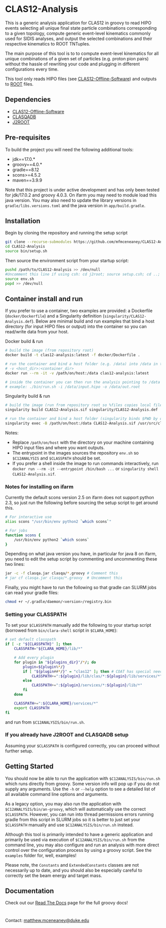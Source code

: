 # CLAS12-Analysis
This is a generic analysis application for CLAS12 in groovy to read HIPO events selecting all unique final state particle combinations corresponding to a given topology,
compute generic event-level kinematics commonly used for SIDIS analyses, and output the selected combinations and their respective kinematics to ROOT TNTuples.

The main purpose of this tool is to to compute event-level kinematics for all unique combinations of a 
given set of particles (e.g. proton pion pairs) without the hassle of rewriting your code and plugging in different configurations every time.

This tool only reads HIPO files (see [CLAS12-Offline-Software](https://github.com/JeffersonLab/clas12-offline-software)) and outputs to 
[ROOT](https://root.cern) files.

## Dependencies
* [CLAS12-Offline-Software](https://github.com/JeffersonLab/clas12-offline-software)
* [CLASQADB](https://github.com/JeffersonLab/clasqaDB)
* [J2ROOT](https://github.com/drewkenjo/j2root)

## Pre-requisites
To build the project you will need the following additional tools:
* jdk==17.0.*
* groovy==4.0.*
* gradle==8.12
* scons>=4.5.2
* maven==3.9.9

Note that this project is under active development and has only been tested for jdk/17.0.2 and groovy 4.0.3.  On ifarm you may need to module load this java version.  You may also need to update the library versions in `gradle/libs.versions.toml` and the java version in `app/build.gradle`.

## Installation
Begin by cloning the repository and running the setup script
```bash
git clone --recurse-submodules https://github.com/mfmceneaney/CLAS12-Analysis.git
cd CLAS12-Analysis
source bin/setup.sh
```

Then source the environment script from your startup script:
```bash
pushd /path/to/CLAS12-Analysis >> /dev/null
#Uncomment this line if using csh: cd j2root; source setup.csh; cd ..;
source env.sh
popd >> /dev/null
``` 

## Container install and run

If you prefer to use a container, two examples are provided: a Dockerfile (`docker/Dockerfile`) and
a Singularity definition (`singularity/CLAS12-Analysis.def`). Below are minimal build and run examples that
bind a host directory (for input HIPO files or output) into the container so you can read/write data from your host.

Docker build & run

```bash
# build the image (from repository root)
docker build -t clas12-analysis:latest -f docker/Dockerfile .

# run the container and bind a host folder (e.g. /data) into /data in the container
# -v <host_dir>:<container_dir>
docker run --rm -it -v /path/on/host:/data clas12-analysis:latest

# inside the container you can then run the analysis pointing to /data
# example: ./bin/run.sh -i /data/input.hipo -o /data/out.root
```

Singularity build & run

```bash
# build the image (run from repository root so %files copies local files)
singularity build CLAS12-Analysis.sif singularity/CLAS12-Analysis.def

# run the container and bind a host folder (singularity binds $PWD by default; use -B to bind other paths)
singularity exec -B /path/on/host:/data CLAS12-Analysis.sif /usr/src/clas12-analysis/bin/run.sh -i /data/input.hipo -o /data/out.root
```

Notes:
- Replace `/path/on/host` with the directory on your machine containing HIPO input files and where you want outputs.
- The entrypoint in the images sources the repository `env.sh` so `$C12ANALYSIS` and `$CLASSPATH` should be set.
- If you prefer a shell inside the image to run commands interactively, run `docker run --rm -it --entrypoint /bin/bash ...` or
    `singularity shell CLAS12-Analysis.sif`.

### Notes for installing on ifarm

Currently the default scons version 2.5 on ifarm does not support python 2.3, so just run the following before sourcing the setup script to get around this.
```bash
# For interactive use
alias scons "/usr/bin/env python2 `which scons`"

# For jobs
function scons {
    /usr/bin/env python2 `which scons`
}
```

Depending on what java version you have, in particular for java 8 on ifarm, you need to edit the setup script by commenting and uncommenting these two lines:
```bash
jar -c -f clasqa.jar clasqa/*.groovy # Comment this
# jar cf clasqa.jar clasqa/*.groovy  # Uncomment this
```

Finally, you might have to run the following so that gradle can SLURM jobs can read your gradle files:
```bash
chmod +r ~/.gradle/daemon/<version>/registry.bin
```

### Setting your CLASSPATH
To set your `$CLASSPATH` manually add the following to your startup script (borrowed from `bin/clara-shell` script in `$CLARA_HOME`):

```bash
# set default classpath
if [ -z "${CLASSPATH}" ]; then
    CLASSPATH="${CLARA_HOME}/lib/*"

    # Add every plugin
    for plugin in "${plugins_dir}"/*/; do
        plugin=${plugin%*/}
        if [ "${plugin##*/}" = "clas12" ]; then # COAT has special needs
            CLASSPATH+=":${plugin}/lib/clas/*:${plugin}/lib/services/*"
        else
            CLASSPATH+=":${plugin}/services/*:${plugin}/lib/*"
        fi
    done

    CLASSPATH+=":${CLARA_HOME}/services/*"
    export CLASSPATH
fi
```
and run from `$C12ANALYSIS/bin/run.sh`.

### If you already have J2ROOT and CLASQADB setup
Assuming your `$CLASSPATH` is configured correctly, you can proceed without further setup.

## Getting Started
You should now be able to run the application with `$C12ANALYSIS/bin/run.sh` which runs directly from groovy.
Some version info will pop up if you do not supply any arguments.
Use the `-h` or  `--help` option to see a detailed list of all available command line options and arguments.

As a legacy option, you may also run the application with `$C12ANALYSIS/bin/an-groovy`, which will automatically use the correct `$CLASSPATH`.  However, you can run into thread permissions errors running gradle from this script in SLURM jobs so it is better to just set your `$CLASSPATH` manually and use `$C12ANALYSIS/bin/run.sh` instead.

Although this tool is primarily intended to have a generic application and primarily be used via execution of `$C12ANALYSIS/bin/run.sh` from the command line, you may also configure and run an analysis with more direct control over the configuration process by using a groovy script.  See the `examples` folder for, well, examples!

Please note, the `Constants` and `ExtendedConstants` classes are not necessarily up to date, and you should also be especially careful to correctly set the beam energy and target mass.

## Documentation
Check out our [Read The Docs](https://clas12-analysis.readthedocs.io/en/latest/) page for the full groovy docs!

#

Contact: matthew.mceneaney@duke.edu
